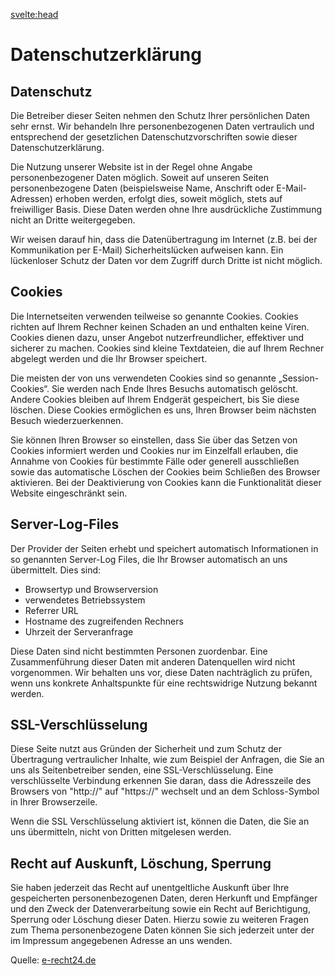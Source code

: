 <svelte:head>
<title>Datenschutz – Zeltlager – FT München Gern e.V.</title>
</svelte:head>

<div class="content">

# Datenschutzerklärung

## Datenschutz

Die Betreiber dieser Seiten nehmen den Schutz Ihrer pers&ouml;nlichen Daten sehr ernst. Wir behandeln Ihre personenbezogenen
Daten vertraulich und entsprechend der gesetzlichen Datenschutzvorschriften sowie dieser Datenschutzerkl&auml;rung.

Die Nutzung unserer Website ist in der Regel ohne Angabe personenbezogener Daten m&ouml;glich. Soweit auf unseren Seiten
personenbezogene Daten (beispielsweise Name, Anschrift oder E-Mail-Adressen) erhoben werden, erfolgt dies, soweit m&ouml;glich,
stets auf freiwilliger Basis. Diese Daten werden ohne Ihre ausdr&uuml;ckliche Zustimmung nicht an Dritte weitergegeben.

Wir weisen darauf hin, dass die Daten&uuml;bertragung im Internet (z.B. bei der Kommunikation per E-Mail) Sicherheitsl&uuml;cken
aufweisen kann. Ein l&uuml;ckenloser Schutz der Daten vor dem Zugriff durch Dritte ist nicht m&ouml;glich.

## Cookies

Die Internetseiten verwenden teilweise so genannte Cookies. Cookies richten auf Ihrem Rechner keinen Schaden an und enthalten
keine Viren. Cookies dienen dazu, unser Angebot nutzerfreundlicher, effektiver und sicherer zu machen. Cookies sind kleine
Textdateien, die auf Ihrem Rechner abgelegt werden und die Ihr Browser speichert.

Die meisten der von uns verwendeten Cookies sind so genannte „Session-Cookies“. Sie werden nach Ende Ihres Besuchs automatisch
gel&ouml;scht. Andere Cookies bleiben auf Ihrem Endger&auml;t gespeichert, bis Sie diese l&ouml;schen. Diese Cookies
erm&ouml;glichen es uns, Ihren Browser beim n&auml;chsten Besuch wiederzuerkennen.

Sie k&ouml;nnen Ihren Browser so einstellen, dass Sie &uuml;ber das Setzen von Cookies informiert werden und Cookies nur
im Einzelfall erlauben, die Annahme von Cookies f&uuml;r bestimmte F&auml;lle oder generell ausschlie&szlig;en sowie
das automatische L&ouml;schen der Cookies beim Schlie&szlig;en des Browser aktivieren. Bei der Deaktivierung von Cookies
kann die Funktionalit&auml;t dieser Website eingeschr&auml;nkt sein.

## Server-Log-Files

Der Provider der Seiten erhebt und speichert automatisch Informationen in so genannten Server-Log Files, die Ihr Browser
automatisch an uns &uuml;bermittelt. Dies sind:

-   Browsertyp und Browserversion
-   verwendetes Betriebssystem
-   Referrer URL
-   Hostname des zugreifenden Rechners
-   Uhrzeit der Serveranfrage

Diese Daten sind nicht bestimmten Personen zuordenbar. Eine Zusammenf&uuml;hrung dieser Daten mit anderen Datenquellen wird
nicht vorgenommen. Wir behalten uns vor, diese Daten nachtr&auml;glich zu pr&uuml;fen, wenn uns konkrete Anhaltspunkte
f&uuml;r eine rechtswidrige Nutzung bekannt werden.

## SSL-Verschl&uuml;sselung

Diese Seite nutzt aus Gr&uuml;nden der Sicherheit und zum Schutz der &Uuml;bertragung vertraulicher Inhalte, wie zum Beispiel
der Anfragen, die Sie an uns als Seitenbetreiber senden, eine SSL-Verschl&uuml;sselung. Eine verschl&uuml;sselte Verbindung
erkennen Sie daran, dass die Adresszeile des Browsers von &quot;http://&quot; auf &quot;https://&quot; wechselt und an
dem Schloss-Symbol in Ihrer Browserzeile.

Wenn die SSL Verschl&uuml;sselung aktiviert ist, k&ouml;nnen die Daten, die Sie an uns &uuml;bermitteln, nicht von Dritten
mitgelesen werden.

## Recht auf Auskunft, L&ouml;schung, Sperrung

Sie haben jederzeit das Recht auf unentgeltliche Auskunft &uuml;ber Ihre gespeicherten personenbezogenen Daten, deren Herkunft
und Empf&auml;nger und den Zweck der Datenverarbeitung sowie ein Recht auf Berichtigung, Sperrung oder L&ouml;schung
dieser Daten. Hierzu sowie zu weiteren Fragen zum Thema personenbezogene Daten k&ouml;nnen Sie sich jederzeit unter der
im Impressum angegebenen Adresse an uns wenden.

Quelle: <a href="https://www.e-recht24.de" target="_blank">e-recht24.de</a>

</div>
